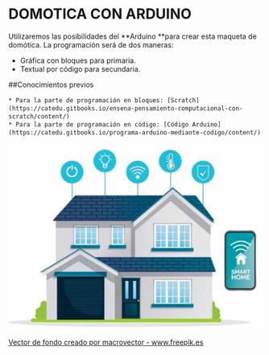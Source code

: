 # DOMOTICA CON ARDUINO

Utilizaremos las posibilidades del **Arduino **para crear esta maqueta de domótica. La programación será de dos maneras:
* Gráfica con bloques para primaria.
* Textual por código para secundaria.

##Conocimientos previos

    * Para la parte de programación en bloques: [Scratch](https://catedu.gitbooks.io/ensena-pensamiento-computacional-con-scratch/content/)
    * Para la parte de programación en código: [Código Arduino](https://catedu.gitbooks.io/programa-arduino-mediante-codigo/content/)

![](/assets/smarthome.jpg)

<a href="https://www.freepik.es/fotos-vectores-gratis/fondo">Vector de fondo creado por macrovector - www.freepik.es</a>


